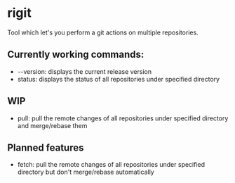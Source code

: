 # rigit
Tool which let's you perform a git actions on multiple repositories.

## Currently working commands:
- --version: displays the current release version
- status: displays the status of all repositories under specified directory

## WIP
- pull: pull the remote changes of all repositories under specified directory and merge/rebase them

## Planned features
- fetch: pull the remote changes of all repositories under specified directory but don't merge/rebase automatically
